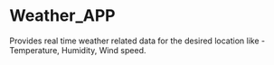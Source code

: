 # Weather_APP
Provides real time weather related data for the desired location like - Temperature, Humidity, Wind speed.
